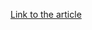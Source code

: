 [Link to the article](https://www.bleepingcomputer.com/news/security/clever-github-scanner-campaign-abusing-repos-to-push-malware/)

